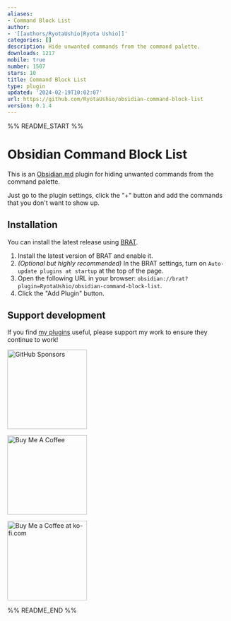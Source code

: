 ```yaml
---
aliases:
- Command Block List
author:
- '[[authors/RyotaUshio|Ryota Ushio]]'
categories: []
description: Hide unwanted commands from the command palette.
downloads: 1217
mobile: true
number: 1507
stars: 10
title: Command Block List
type: plugin
updated: '2024-02-19T10:02:07'
url: https://github.com/RyotaUshio/obsidian-command-block-list
version: 0.1.4
---
```


%% README_START %%

# Obsidian Command Block List

This is an [Obsidian.md](https://obsidian.md) plugin for hiding unwanted commands from the command palette.

Just go to the plugin settings, click the "+" button and add the commands that you don't want to show up.

## Installation

You can install the latest release using [BRAT](https://github.com/TfTHacker/obsidian42-brat).

1. Install the latest version of BRAT and enable it.
2. _(Optional but highly recommended)_ In the BRAT settings, turn on `Auto-update plugins at startup` at the top of the page.
3. Open the following URL in your browser: `obsidian://brat?plugin=RyotaUshio/obsidian-command-block-list`.
4. Click the "Add Plugin" button.

## Support development

If you find [my plugins](https://ryotaushio.github.io/the-hobbyist-dev/) useful, please support my work to ensure they continue to work!

<a href="https://github.com/sponsors/RyotaUshio" target="_blank"><img src="https://img.shields.io/static/v1?label=Sponsor&message=%E2%9D%A4&logo=GitHub&color=%23fe8e86" alt="GitHub Sponsors" style="width: 180px; height:auto;"></a>

<a href="https://www.buymeacoffee.com/ryotaushio" target="_blank"><img src="https://cdn.buymeacoffee.com/buttons/v2/default-yellow.png" alt="Buy Me A Coffee" style="width: 180px; height:auto;"></a>

<a href='https://ko-fi.com/E1E6U7CJZ' target='_blank'><img height='36' style='border:0px; width: 180px; height:auto;' src='https://storage.ko-fi.com/cdn/kofi2.png?v=3' border='0' alt='Buy Me a Coffee at ko-fi.com' /></a>


%% README_END %%